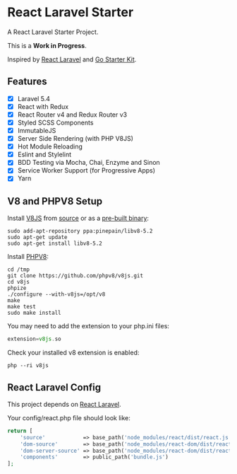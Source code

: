 # React Laravel Starter

A React Laravel Starter Project.

This is a **Work in Progress**.

Inspired by [React Laravel](https://github.com/talyssonoc/react-laravel) and [Go Starter Kit](https://github.com/olebedev/go-starter-kit).

## Features

- [x] Laravel 5.4
- [x] React with Redux
- [x] React Router v4 and Redux Router v3
- [x] Styled SCSS Components
- [x] ImmutableJS
- [x] Server Side Rendering (with PHP V8JS)
- [x] Hot Module Reloading
- [x] Eslint and Stylelint
- [x] BDD Testing via Mocha, Chai, Enzyme and Sinon
- [x] Service Worker Support (for Progressive Apps)
- [x] Yarn

## V8 and PHPV8 Setup

Install [V8JS](https://github.com/phpv8/v8js) from [source](https://github.com/phpv8/v8js/blob/master/README.Linux.md) or as a [pre-built binary](https://launchpad.net/~pinepain/+archive/ubuntu/libv8-5.2):

```shell
sudo add-apt-repository ppa:pinepain/libv8-5.2
sudo apt-get update
sudo apt-get install libv8-5.2
```

Install [PHPV8](https://github.com/pinepain/php-v8):

```shell
cd /tmp
git clone https://github.com/phpv8/v8js.git
cd v8js
phpize
./configure --with-v8js=/opt/v8
make
make test
sudo make install
```

You may need to add the extension to your php.ini files:

```php
extension=v8js.so
```

Check your installed v8 extension is enabled:

```shell
php --ri v8js
```

## React Laravel Config

This project depends on [React Laravel](https://github.com/talyssonoc/react-laravel).

Your config/react.php file should look like:

```php
return [
    'source'            => base_path('node_modules/react/dist/react.js'),
    'dom-source'        => base_path('node_modules/react-dom/dist/react-dom.js'),
    'dom-server-source' => base_path('node_modules/react-dom/dist/react-dom-server.js'),
    'components'        => public_path('bundle.js')
];
```
